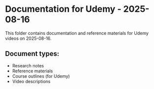 # Documentation for Udemy - 2025-08-16

This folder contains documentation and reference materials for Udemy videos on 2025-08-16.

## Document types:
- Research notes
- Reference materials
- Course outlines (for Udemy)
- Video descriptions
